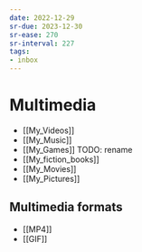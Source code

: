 ```yaml
---
date: 2022-12-29
sr-due: 2023-12-30
sr-ease: 270
sr-interval: 227
tags:
- inbox
---
```


# Multimedia

- [[My_Videos]]
- [[My_Music]]
- [[My_Games]] TODO: rename
- [[My_fiction_books]]
- [[My_Movies]]
- [[My_Pictures]]

## Multimedia formats

- [[MP4]]
- [[GIF]]
